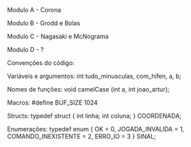 Modulo A - Corona

Modulo B - Grodd e Bolas

Modulo C - Nagasaki e McNograma

Modulo D - ?


Convenções do código:

Variáveis e argumentos: int tudo_minusculas, com_hifen, a, b;

Nomes de funções: void camelCase (int a, int joao_artur);

Macros: #define BUF_SIZE 1024

Structs: typedef struct
         {
             int linha;
             int coluna;
         } COORDENADA;
         
Enumerações: 
typedef enum {
                 OK = 0,
                 JOGADA_INVALIDA = 1,
                 COMANDO_INEXISTENTE = 2,
                 ERRO_IO = 3
             } SINAL;
